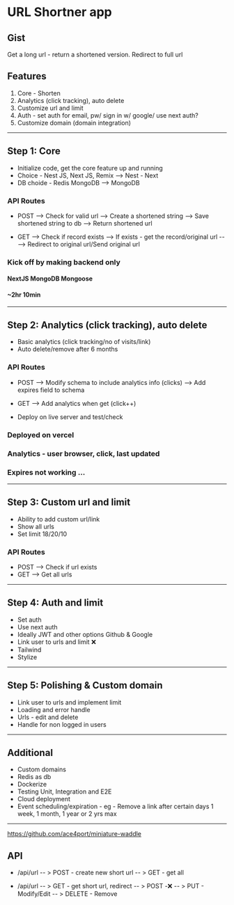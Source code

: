# URL Shortner app

## Gist

Get a long url - return a shortened version.
Redirect to full url

## Features

1. Core - Shorten
2. Analytics (click tracking), auto delete
3. Customize url and limit
4. Auth - set auth for email, pw/ sign in w/ google/ use next auth?
5. Customize domain (domain integration)

---

## Step 1: Core

- Initialize code, get the core feature up and running
- Choice - Nest JS, Next JS, Remix --> Nest - Next
- DB choide - Redis MongoDB --> MongoDB

### API Routes

- POST
  --> Check for valid url
  --> Create a shortened string
  --> Save shortened string to db
  --> Return shortened url

- GET
  --> Check if record exists
  --> If exists - get the record/original url
  -- --> Redirect to original url/Send original url

### Kick off by making backend only

#### NextJS MongoDB Mongoose

#### ~2hr 10min

---

## Step 2: Analytics (click tracking), auto delete

- Basic analytics (click tracking/no of visits/link)
- Auto delete/remove after 6 months

### API Routes

- POST
  --> Modify schema to include analytics info (clicks)
  --> Add expires field to schema

- GET
  --> Add analytics when get (click++)

- Deploy on live server and test/check

### Deployed on vercel

### Analytics - user browser, click, last updated

### Expires not working ...

---

## Step 3: Custom url and limit

- Ability to add custom url/link
- Show all urls
- Set limit 18/20/10

### API Routes

- POST
  --> Check if url exists
- GET
  --> Get all urls

---

## Step 4: Auth and limit

- Set auth
- Use next auth
- Ideally JWT and other options Github & Google
- Link user to urls and limit ❌
- Tailwind
- Stylize

---

## Step 5: Polishing & Custom domain

- Link user to urls and implement limit
- Loading and error handle
- Urls - edit and delete
- Handle for non logged in users

---

## Additional

- Custom domains
- Redis as db
- Dockerize
- Testing Unit, Integration and E2E
- Cloud deployment
- Event scheduling/expiration - eg - Remove a link after certain days 1 week, 1 month, 1 year or 2 yrs max

---

https://github.com/ace4port/miniature-waddle

## API

- /api/url
  -- > POST - create new short url
  -- > GET - get all

- /api/url
  -- > GET - get short url, redirect
  -- > POST -❌
  -- > PUT - Modify/Edit
  -- > DELETE - Remove

